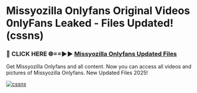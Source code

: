 # Missyozilla Onlyfans Original Videos 0nlyFans Leaked - Files Updated! (cssns)

<h3>🔴 CLICK HERE 🌐==►► <a href="https://tinyurl.com/2m67pmp6" rel="nofollow">Missyozilla Onlyfans Updated Files</a></h3>

Get Missyozilla Onlyfans and all content. Now you can access all videos and pictures of Missyozilla Onlyfans. New Updated Files 2025!

[![cssns](https://i.imgur.com/H4QAA4z.gif)](https://tinyurl.com/2m67pmp6)